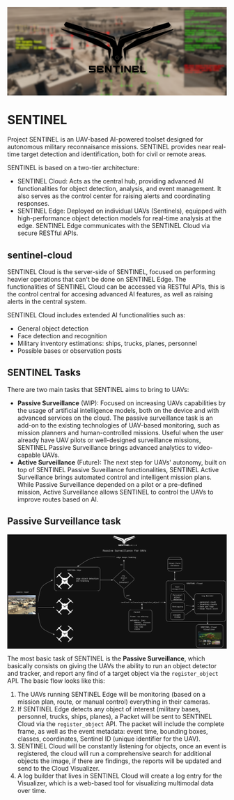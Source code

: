 <p align="center">
  <img src="assets/readme/sentinel_header.png" align="middle" width = "1000" />
</p>

# SENTINEL
Project SENTINEL is an UAV-based AI-powered toolset designed for autonomous military reconnaisance missions. SENTINEL provides near real-time target detection and identification, both for civil or remote areas.

SENTINEL is based on a two-tier architecture:

- SENTINEL Cloud: Acts as the central hub, providing advanced AI functionalities for object detection, analysis, and event management. It also serves as the control center for raising alerts and coordinating responses.
- SENTINEL Edge: Deployed on individual UAVs (Sentinels), equipped with high-performance object detection models for real-time analysis at the edge. SENTINEL Edge communicates with the SENTINEL Cloud via secure RESTful APIs.

## sentinel-cloud
SENTINEL Cloud is the server-side of SENTINEL, focused on performing heavier operations that can't be done on SENTINEL Edge. The functionalities of SENTINEL Cloud can be accessed via RESTful APIs, this is the control central for accesing advanced AI features, as well as raising alerts in the central system.

SENTINEL Cloud includes extended AI functionalities such as:
- General object detection
- Face detection and recognition
- Military inventory estimations: ships, trucks, planes, personnel
- Possible bases or observation posts

## SENTINEL Tasks
There are two main tasks that SENTINEL aims to bring to UAVs:

- **Passive Surveillance** (WIP): Focused on increasing UAVs capabilities by the usage of artificial intelligence models, both on the device and with advanced services on the cloud. The passive surveillance task is an add-on to the existing technologies of UAV-based monitoring, such as mission planners and human-controlled missions. Useful when the user already have UAV pilots or well-designed surveillance missions, SENTINEL Passive Surveillance brings advanced analytics to video-capable UAVs.
- **Active Surveillance** (Future): The next step for UAVs' autonomy, built on top of SENTINEL Passive Suveillance functionalities, SENTINEL Active Surveillance brings automated control and intelligent mission plans. While Passive Surveillance depended on a pilot or a pre-defined mission, Active Surveillance allows SENTINEL to control the UAVs to improve routes based on AI.

## Passive Surveillance task
<p align="center">
  <img src="assets/readme/passive_0.2.0.png" align="middle" width = "1000" />
</p>

The most basic task of SENTINEL is the **Passive Surveillance**, which basically consists on giving the UAVs the ability to run an object detector and tracker, and report any find of a target object via the ```register_object``` API. The basic flow looks like this:

1. The UAVs running SENTINEL Edge will be monitoring (based on a mission plan, route, or manual control) everything in their cameras.
2. If SENTINEL Edge detects any object of interest (military bases, personnel, trucks, ships, planes), a Packet will be sent to SENTINEL Cloud via the ```register_object``` API. The packet will include the complete frame, as well as the event metadata: event time, bounding boxes, classes, coordinates, Sentinel ID (unique identifier for the UAV).
3. SENTINEL Cloud will be constantly listening for objects, once an event is registered, the cloud will run a comprehensive search for additional objects the image, if there are findings, the reports will be updated and send to the Cloud Visualizer.
4. A log builder that lives in SENTINEL Cloud will create a log entry for the Visualizer, which is a web-based tool for visualizing multimodal data over time.